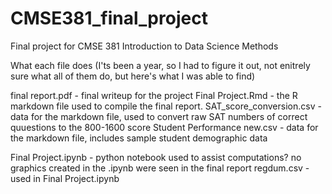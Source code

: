 # CMSE381_final_project
Final project for CMSE 381 Introduction to Data Science Methods


What each file does (I'ts been a year, so I had to figure it out, not enitrely sure what all of them do, but here's what I was able to find)

final report.pdf - final writeup for the project
Final Project.Rmd - the R markdown file used to compile the final report.
SAT_score_conversion.csv - data for the markdown file, used to convert raw SAT numbers of correct quuestions to the 800-1600 score
Student Performance new.csv - data for the markdown file, includes sample student demographic data

Final Project.ipynb - python notebook used to assist computations?  no graphics created in the .ipynb were seen in the final report
regdum.csv - used in Final Project.ipynb
